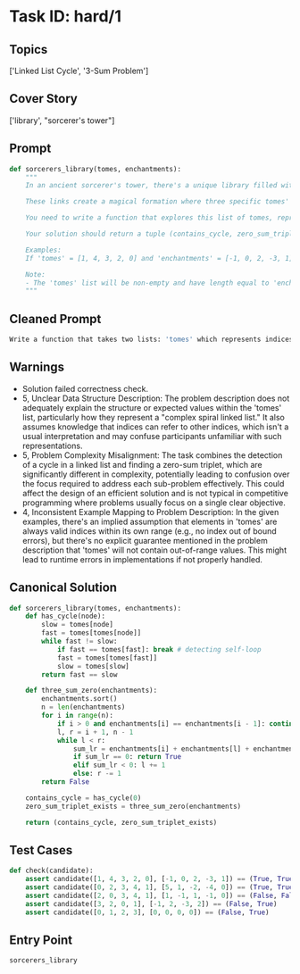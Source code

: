 # Task ID: hard/1

## Topics

['Linked List Cycle', '3-Sum Problem']

## Cover Story

['library', "sorcerer's tower"]

## Prompt

```python
def sorcerers_library(tomes, enchantments):
    """
    In an ancient sorcerer's tower, there's a unique library filled with magical tomes. Each tome details an enchantment technique encoded as an integer. A sorcerer apprentice discovered that the tomes have been enchanted and thus, form a magical link among themselves.

    These links create a magical formation where three specific tomes' enchantments, when summed, produce a magical glyph (a value of 0). The tomes themselves are arranged in a complex spiral linked list structure. The apprentice suspects that this linked list has a cycle formed by a corrupt magic that must be broken to stop the enchantments from causing havoc.

    You need to write a function that explores this list of tomes, represented by list 'tomes', and list 'enchantments', which represents the enchantments as integers on each tome. You'll need to find a triplet of integers among the enchantments that sum to zero, and also detect if there's a cycle in the linked list structure where each node points to a next tome, using the integer list form as indices.

    Your solution should return a tuple (contains_cycle, zero_sum_triplet_exists).

    Examples:
    If 'tomes' = [1, 4, 3, 2, 0] and 'enchantments' = [-1, 0, 2, -3, 1], the output should be (True, True) as there's a cycle (0->1->4->0) and the triplet (-1, 2, -3) corresponding to indices (0, 2, 3) sum to zero.

    Note:
    - The 'tomes' list will be non-empty and have length equal to 'enchantments'.
    """

```

## Cleaned Prompt

```python
Write a function that takes two lists: 'tomes' which represents indices pointing to other indices in the same list forming a linked list, and 'enchantments' which are integers associated with each tome. Your function should determine if a cycle exists in the linked list represented by 'tomes' and whether any triplet of integers in 'enchantments' sums to zero. The function should return a tuple (contains_cycle, zero_sum_triplet_exists). Implement a function that efficiently addresses both problems considering the distinct constraints. Example: for tomes [1, 4, 3, 2, 0] and enchantments [-1, 0, 2, -3, 1], return (True, True).
```

## Warnings

- Solution failed correctness check.
- 5, Unclear Data Structure Description: The problem description does not adequately explain the structure or expected values within the 'tomes' list, particularly how they represent a "complex spiral linked list." It also assumes knowledge that indices can refer to other indices, which isn't a usual interpretation and may confuse participants unfamiliar with such representations.
- 5, Problem Complexity Misalignment: The task combines the detection of a cycle in a linked list and finding a zero-sum triplet, which are significantly different in complexity, potentially leading to confusion over the focus required to address each sub-problem effectively. This could affect the design of an efficient solution and is not typical in competitive programming where problems usually focus on a single clear objective.
- 4, Inconsistent Example Mapping to Problem Description: In the given examples, there's an implied assumption that elements in 'tomes' are always valid indices within its own range (e.g., no index out of bound errors), but there's no explicit guarantee mentioned in the problem description that 'tomes' will not contain out-of-range values. This might lead to runtime errors in implementations if not properly handled.

## Canonical Solution

```python
def sorcerers_library(tomes, enchantments):
    def has_cycle(node):
        slow = tomes[node]
        fast = tomes[tomes[node]]
        while fast != slow:
            if fast == tomes[fast]: break # detecting self-loop
            fast = tomes[tomes[fast]]
            slow = tomes[slow]
        return fast == slow

    def three_sum_zero(enchantments):
        enchantments.sort()
        n = len(enchantments)
        for i in range(n):
            if i > 0 and enchantments[i] == enchantments[i - 1]: continue
            l, r = i + 1, n - 1
            while l < r:
                sum_lr = enchantments[i] + enchantments[l] + enchantments[r]
                if sum_lr == 0: return True
                elif sum_lr < 0: l += 1
                else: r -= 1
        return False

    contains_cycle = has_cycle(0)
    zero_sum_triplet_exists = three_sum_zero(enchantments)

    return (contains_cycle, zero_sum_triplet_exists)
```

## Test Cases

```python
def check(candidate):
    assert candidate([1, 4, 3, 2, 0], [-1, 0, 2, -3, 1]) == (True, True)
    assert candidate([0, 2, 3, 4, 1], [5, 1, -2, -4, 0]) == (True, True)
    assert candidate([2, 0, 3, 4, 1], [1, -1, 1, -1, 0]) == (False, False)
    assert candidate([3, 2, 0, 1], [-1, 2, -3, 2]) == (False, True)
    assert candidate([0, 1, 2, 3], [0, 0, 0, 0]) == (False, True)
```

## Entry Point

`sorcerers_library`

